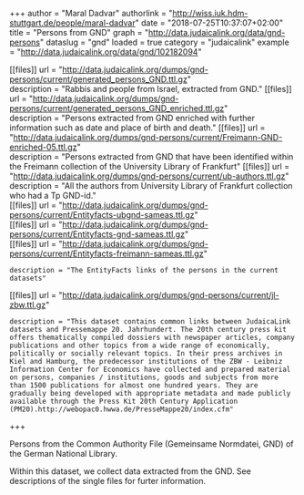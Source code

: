 +++
author = "Maral Dadvar"
authorlink = "http://wiss.iuk.hdm-stuttgart.de/people/maral-dadvar"
date = "2018-07-25T10:37:07+02:00"
title = "Persons from GND" 
graph = "http://data.judaicalink.org/data/gnd-persons"
dataslug = "gnd"
loaded = true
category = "judaicalink"
example = "http://data.judaicalink.org/data/gnd/102182094"


[[files]]
	url = "http://data.judaicalink.org/dumps/gnd-persons/current/generated_persons_GND.ttl.gz"  
	description = "Rabbis and people from Israel, extracted from GND."
[[files]]
	url = "http://data.judaicalink.org/dumps/gnd-persons/current/generated_persons_GND_enriched.ttl.gz"  
	description = "Persons extracted from GND enriched with further information such as date and place of birth and death."
[[files]]
	url = "http://data.judaicalink.org/dumps/gnd-persons/current/Freimann-GND-enriched-05.ttl.gz"  
	description = "Persons extracted from GND that have been identified within the Freimann collection of the University Library of Frankfurt" 
[[files]]
	url = "http://data.judaicalink.org/dumps/gnd-persons/current/ub-authors.ttl.gz"  
	description = "All the authors from University Library of Frankfurt collection who had a Tp GND-id." 	
[[files]]
	url = "http://data.judaicalink.org/dumps/gnd-persons/current/Entityfacts-ubgnd-sameas.ttl.gz"  
[[files]]
	url = "http://data.judaicalink.org/dumps/gnd-persons/current/Entityfacts-gnd-sameas.ttl.gz"  
[[files]]
	url = "http://data.judaicalink.org/dumps/gnd-persons/current/Entityfacts-freimann-sameas.ttl.gz"   
	
	description = "The EntityFacts links of the persons in the current datasets"    
[[files]]
	url = "http://data.judaicalink.org/dumps/gnd-persons/current/jl-zbw.ttl.gz"   
	
	description = "This dataset contains common links between JudaicaLink datasets and Pressemappe 20. Jahrhundert. The 20th century press kit offers thematically compiled dossiers with newspaper articles, company publications and other topics from a wide range of economically, politically or socially relevant topics. In their press archives in Kiel and Hamburg, the predecessor institutions of the ZBW - Leibniz Information Center for Economics have collected and prepared material on persons, companies / institutions, goods and subjects from more than 1500 publications for almost one hundred years. They are gradually being developed with appropriate metadata and made publicly available through the Press Kit 20th Century Application (PM20).http://webopac0.hwwa.de/PresseMappe20/index.cfm" 
	
+++

Persons from the Common Authority File (Gemeinsame Normdatei, GND) of the German National Library.
<!--more-->

Within this dataset, we collect data extracted from the GND. See descriptions of the single files for furter information.
